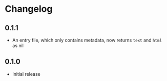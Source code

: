 # Changelog

## 0.1.1

- An entry file, which only contains metadata, now returns `text` and `html` as nil

## 0.1.0

- Initial release
